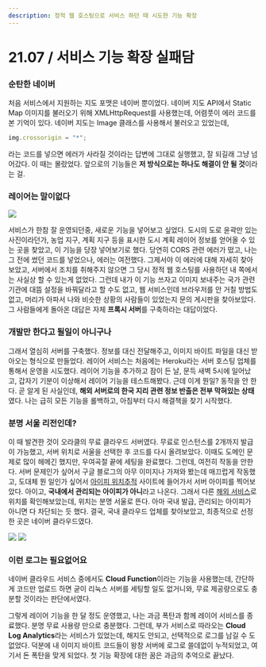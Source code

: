 ```yaml
---
description: 정적 웹 호스팅으로 서비스 하던 때 시도한 기능 확장
---
```


# 21.07 / 서비스 기능 확장 실패담

### 순탄한 네이버

처음 서비스에서 지원하는 지도 포맷은 네이버 뿐이었다. 네이버 지도 API에서 Static Map 이미지를 불러오기 위해 XMLHttpRequest를 사용했는데, 어렴풋이 에러 코드를 본 기억이 있다. 네이버 지도는 Image 클래스를 사용해서 불러오고 있었는데,

```javascript
img.crossorigin = "*";
```

라는 코드를 넣으면 에러가 사라질 것이라는 답변에 그대로 실행했고, 잘 되길래 그냥 넘어갔다. 이 때는 몰랐었다. 앞으로의 기능들은 **저 방식으로는 하나도 해결이 안 될 것**이라는 걸.

### 레이어는 말이없다

![](https://t1.daumcdn.net/cfile/blog/99E952455DAA73680B)

서비스가 한참 잘 운영되던중, 새로운 기능을 넣어보고 싶었다. 도시의 도로 윤곽만 있는 사진이라던가, 농업 지구, 계획 지구 등을 표시한 도시 계획 레이어 정보를 얻어올 수 있는 곳을 찾았고, 이 기능을 당장 넣어보기로 했다. 당연히 CORS 관련 에러가 떴고, 나는 그 전에 썼던 코드를 넣었으나, 에러는 여전했다. 그제서야 이 에러에 대해 자세히 찾아보았고, 서버에서 조치를 취해주지 않으면 그 당시 정적 웹 호스팅를 사용하던 내 쪽에서는 사실상 할 수 있는게 없었다. 그런데 내가 이 기능 쓰자고 이미지 보내주는 국가 관련 기관에 대뜸 설정을 바꿔달라고 할 수도 없고, 웹 서비스인데 브라우저를 안 거칠 방법도 없고, 머리가 아파서 나와 비슷한 상황의 사람들이 있었는지 문의 게시판을 찾아보았다. 그 사람들에게 돌아온 대답은 자체 **프록시 서버**를 구축하라는 대답이었다.

### 개발만 한다고 될일이 아니구나

그래서 열심히 서버를 구축했다. 정보를 대신 전달해주고, 이미지 바이트 파일을 대신 받아오는 형식으로 만들었다. 레이어 서비스는 처음에는 Heroku라는 서버 호스팅 업체를 통해서 운영을 시도했다. 레이어 기능을 추가하고 잠이 든 날, 문득 새벽 5시에 일어났고, 갑자기 기분이 이상해서 레이어 기능을 테스트해봤다. 근데 이게 뭔일? 동작을 안 한다. 곧 알게 된 사실인데, **해외 서버로의 한국 지리 관련 정보 반출은 전부 막혀있는 상태**였다. 나는 급히 모든 기능을 롤백하고, 아침부터 다시 해결책을 찾기 시작했다.

### 분명 서울 리전인데?

이 때 발견한 것이 오라클의 무료 클라우드 서버였다. 무료로 인스턴스를 2개까지 발급이 가능했고, 서버 위치로 서울을 선택한 후 코드를 다시 올려보았다. 이때도 도메인 문제로 많이 헤메긴 했지만, 우여곡절 끝에 세팅을 완료했다. 그런데, 여전히 작동을 안한다. 서버 문제인가 싶어서 구글 블로그의 아무 이미지나 가져와 봤는데 매끄럽게 작동했고, 도대체 뭔 일인가 싶어서 [아이피 위치추적](https://mylocation.co.kr/) 사이트에 들어가서 서버 아이피를 찍어보았다. 아이고, **국내에서 관리되는 아이피가 아니**라고 나온다. 그래서 다른 [해외 서비스](https://www.ip-tracker.org/)로 위치를 확인해보았는데, 위치는 분명 서울로 뜬다. 아마 국내 발급, 관리되는 아이피가 아니면 다 차단되는 듯 했다. 결국, 국내 클라우드 업체를 찾아보았고, 최종적으로 선정한 곳은 네이버 클라우드였다.

![](https://user-images.githubusercontent.com/59993347/149279486-849e9dae-96fe-417f-bcd8-9d7347fb7612.jpg) ![](https://user-images.githubusercontent.com/59993347/149279488-e85265dc-57dd-4c64-988a-4d1c5d97487d.jpg)

### 이런 로그는 필요없어요

네이버 클라우드 서비스 중에서도 **Cloud Function**이라는 기능을 사용했는데, 간단하게 코드만 업로드 하면 굳이 리눅스 서버를 세팅할 일도 없거니와, 무료 제공량으로도 충분할 것이라는 판단에서였다.&#x20;

그렇게 레이어 기능을 한 달 정도 운영했고, 나는 과금 폭탄과 함께 레이어 서비스를 종료했다. 분명 무료 사용량 만으로 충분했다. 그런데, 부가 서비스로 따라오는 **Cloud Log Analytics**라는 서비스가 있었는데, 해지도 안되고, 선택적으로 로그를 남길 수 도 없었다. 덕분에 내 이미지 바이트 코드들이 왕창 서버에 로그로 쓸데없이 누적되었고, 여기서 돈 폭탄을 맞게 되었다. 첫 기능 확장에 대한 꿈은 과금의 추억으로 끝났다.
